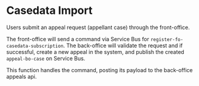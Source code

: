 # Casedata Import

Users submit an appeal request (appellant case) through the front-office. 

The front-office will send a command via Service Bus for `register-fo-casedata-subscription`. The back-office will validate the request and if successful, create a new appeal in the system, and publish the created `appeal-bo-case` on Service Bus.

This function handles the command, posting its payload to the back-office appeals api.
